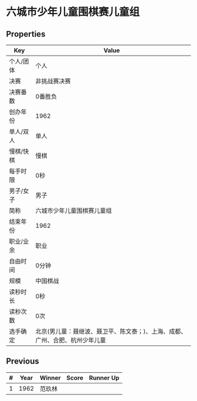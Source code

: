 # 六城市少年儿童围棋赛儿童组

## Properties

| Key | Value |
| --- | ----- |
| 个人/团体 | 个人 |
| 决赛 | 非挑战赛决赛 |
| 决赛番数 | 0番胜负 |
| 创办年份 | 1962 |
| 单人/双人 | 单人 |
| 慢棋/快棋 | 慢棋 |
| 每手时限 | 0秒 |
| 男子/女子 | 男子 |
| 简称 | 六城市少年儿童围棋赛儿童组 |
| 结束年份 | 1962 |
| 职业/业余 | 职业 |
| 自由时间 | 0分钟 |
| 规模 | 中国棋战 |
| 读秒时长 | 0秒 |
| 读秒次数 | 0次 |
| 选手确定 | 北京(男儿童：聂继波、聂卫平、陈文泰；)、上海、成都、广州、合肥、杭州少年儿童 |

## Previous

| # | Year | Winner | Score | Runner Up |
| --- | --- | --- | --- | --- |
| 1 | 1962 | 范玖林 |  |  |

